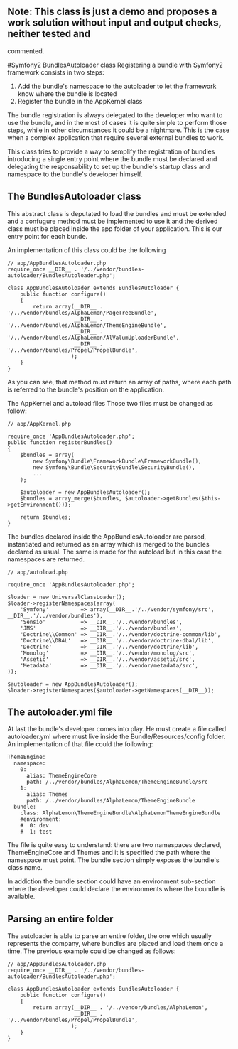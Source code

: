 ## Note: This class is just a demo and proposes a work solution without input and output checks, neither tested and
commented.

#Symfony2 BundlesAutoloader class
Registering a bundle with Symfony2 framework consists in two steps:

1. Add the bundle's namespace to the autoloader to let the framework know where the bundle is located
2. Register the bundle in the AppKernel class

The bundle registration is always delegated to the developer who want to use the bundle, and in the most of 
cases it is quite simple to perform those steps, while in other circumstances it could be a nightmare. This
is the case when a complex application that require several external bundles to work.

This class tries to  provide a way to semplify the registration of bundles introducing a single entry point 
where the bundle must be declared and delegating the responsability to set up the bundle's startup class and 
namespace to the bundle's developer himself.

## The BundlesAutoloader class
This abstract class is deputated to load the bundles and must be extended and a confugure method must be 
implemented to use it and the derived class must be placed inside the app folder of your application. This is
our entry point for each bunde.

An implementation of this class could be the following

    // app/AppBundlesAutoloader.php
    require_once __DIR__ . '/../vendor/bundles-autoloader/BundlesAutoloader.php';

    class AppBundlesAutoloader extends BundlesAutoloader {
        public function configure()
        {
            return array(__DIR__ . '/../vendor/bundles/AlphaLemon/PageTreeBundle',
                         __DIR__ . '/../vendor/bundles/AlphaLemon/ThemeEngineBundle',
                         __DIR__ . '/../vendor/bundles/AlphaLemon/AlValumUploaderBundle',
                         __DIR__ . '/../vendor/bundles/Propel/PropelBundle',
                        );
        }
    }

As you can see, that method must return an array of paths, where each path is referred to the bundle's position
on the application.

The AppKernel and autoload files
Those two files must be changed as follow:

    // app/AppKernel.php

    require_once 'AppBundlesAutoloader.php';
    public function registerBundles()
    {
        $bundles = array(
            new Symfony\Bundle\FrameworkBundle\FrameworkBundle(),
            new Symfony\Bundle\SecurityBundle\SecurityBundle(),
            ...
        );
        
        $autoloader = new AppBundlesAutoloader();   
        $bundles = array_merge($bundles, $autoloader->getBundles($this->getEnvironment()));
        
        return $bundles;
    }

The bundles declared inside the AppBundlesAutoloader are parsed, instantiated and returned as an array
which is merged to the bundles declared as usual. The same is made for the autoload but in this case the 
namespaces are returned.

    // app/autoload.php

    require_once 'AppBundlesAutoloader.php';

    $loader = new UniversalClassLoader();
    $loader->registerNamespaces(array(
        'Symfony'          => array(__DIR__.'/../vendor/symfony/src', __DIR__.'/../vendor/bundles'),
        'Sensio'           => __DIR__.'/../vendor/bundles',
        'JMS'              => __DIR__.'/../vendor/bundles',
        'Doctrine\\Common' => __DIR__.'/../vendor/doctrine-common/lib',
        'Doctrine\\DBAL'   => __DIR__.'/../vendor/doctrine-dbal/lib',
        'Doctrine'         => __DIR__.'/../vendor/doctrine/lib',
        'Monolog'          => __DIR__.'/../vendor/monolog/src',
        'Assetic'          => __DIR__.'/../vendor/assetic/src',
        'Metadata'         => __DIR__.'/../vendor/metadata/src',
    ));

    $autoloader = new AppBundlesAutoloader();
    $loader->registerNamespaces($autoloader->getNamespaces(__DIR__));


## The autoloader.yml file
At last the bundle's developer comes into play. He must create a file called autoloader.yml where must live inside the
Bundle/Resources/config folder. An implementation of that file could the following:

    ThemeEngine:
      namespace:
        0:
          alias: ThemeEngineCore
          path: /../vendor/bundles/AlphaLemon/ThemeEngineBundle/src
        1:
          alias: Themes
          path: /../vendor/bundles/AlphaLemon/ThemeEngineBundle
      bundle: 
        class: AlphaLemon\ThemeEngineBundle\AlphaLemonThemeEngineBundle
        #environment: 
        #  0: dev
        #  1: test

The file is quite easy to understand: there are two namespaces declared, ThemeEngineCore and Themes and it is 
specified the path where the namespace must point. The bundle section simply exposes the bundle's class name.

In addiction the bundle section could have an environment sub-section where the developer could declare the 
environments where the boundle is available.

## Parsing an entire folder
The autoloader is able to parse an entire folder, the one which usually represents the company, where bundles are 
placed and load them once a time. The previous example could be changed as follows:

    // app/AppBundlesAutoloader.php
    require_once __DIR__ . '/../vendor/bundles-autoloader/BundlesAutoloader.php';
    
    class AppBundlesAutoloader extends BundlesAutoloader {
        public function configure()
        {
            return array(__DIR__ . '/../vendor/bundles/AlphaLemon',
                         __DIR__ . '/../vendor/bundles/Propel/PropelBundle',
                        );
        }
    }